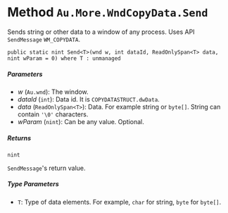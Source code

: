# Method `Au.More.WndCopyData.Send`

Sends string or other data to a window of any process. Uses API `SendMessage` `WM_COPYDATA`.

```
public static nint Send<T>(wnd w, int dataId, ReadOnlySpan<T> data, nint wParam = 0) where T : unmanaged
```

##### Parameters

- *w*  (`Au.wnd`):
    The window.
- *dataId*  (`int`):
    Data id. It is `COPYDATASTRUCT.dwData`.
- *data*  (`ReadOnlySpan<T>`):
    Data. For example string or `byte[]`. String can contain `'\0'` characters.
- *wParam*  (`nint`):
    Can be any value. Optional.

##### Returns

`nint`

`SendMessage`'s return value.

##### Type Parameters

- `T`:
    Type of data elements. For example, `char` for string, `byte` for `byte[]`.